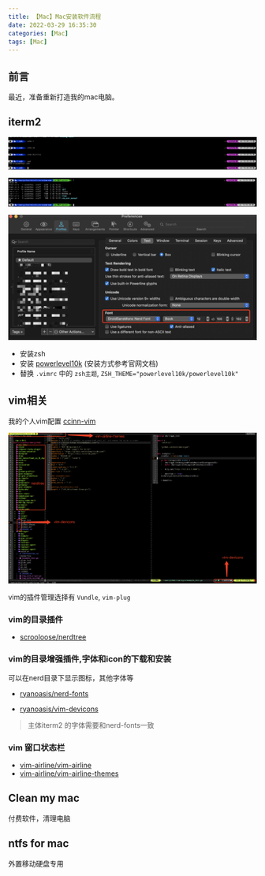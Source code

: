 ```yaml
---
title: 【Mac】Mac安装软件流程
date: 2022-03-29 16:35:30
categories: [Mac]
tags: [Mac]
---
```


## 前言

最近，准备重新打造我的mac电脑。

<!-- more -->

## iterm2

![iterm2](/images/杂/iterm2.png)

![iterm2](/images/杂/iterm2-2.png)

![iterm2](/images/杂/iterm2-fonts.png)

- 安装zsh
- 安装 [powerlevel10k](https://github.com/romkatv/powerlevel10k) (安装方式参考官网文档)
- 替换 `.vimrc` 中的 `zsh主题`, `ZSH_THEME="powerlevel10k/powerlevel10k"`

## vim相关

我的个人vim配置 [ccinn-vim](https://github.com/whiteCcinn/ccinn-vim)

![vim](/images/杂/vim.png)

vim的插件管理选择有 `Vundle`, `vim-plug`

### vim的目录插件

- [scrooloose/nerdtree](https://github.com/preservim/nerdtree)

### vim的目录增强插件,字体和icon的下载和安装

可以在nerd目录下显示图标，其他字体等

- [ryanoasis/nerd-fonts](https://github.com/ryanoasis/nerd-fonts)

- [ryanoasis/vim-devicons](https://github.com/ryanoasis/vim-devicons)

> 主体iterm2 的字体需要和nerd-fonts一致

### vim 窗口状态栏

- [vim-airline/vim-airline](https://github.com/vim-airline/vim-airline)
- [vim-airline/vim-airline-themes](https://github.com/vim-airline/vim-airline-themes)

## Clean my mac

付费软件，清理电脑

## ntfs for mac

外置移动硬盘专用

